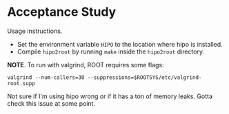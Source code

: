 # Acceptance Study
Usage instructions.
* Set the environment variable `HIPO` to the location where hipo is installed.
* Compile `hipo2root` by running `make` inside the `hipo2root` directory.

**NOTE**.
To run with valgrind, ROOT requires some flags:

    valgrind --num-callers=30 --suppressions=$ROOTSYS/etc/valgrind-root.supp

Not sure if I'm using hipo wrong or if it has a ton of memory leaks. Gotta check this issue at some point.
